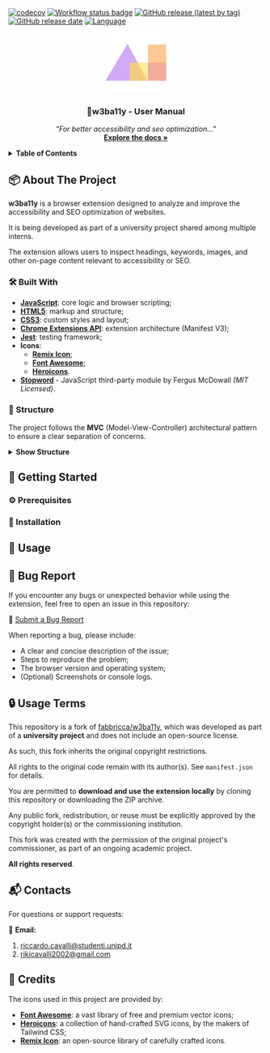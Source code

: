 [![codecov](https://codecov.io/gh/Rikicavaz77/w3ba11y/graph/badge.svg?token=1CR8AZRW61)](https://codecov.io/gh/Rikicavaz77/w3ba11y)
[![Workflow status badge](https://github.com/Rikicavaz77/w3ba11y/actions/workflows/test.yml/badge.svg)](https://github.com/Rikicavaz77/w3ba11y/actions/workflows/test.yml)
[![GitHub release (latest by tag)](https://img.shields.io/github/v/release/Rikicavaz77/w3ba11y)](https://github.com/Rikicavaz77/w3ba11y/releases)
[![GitHub release date](https://img.shields.io/github/release-date/Rikicavaz77/w3ba11y)](https://github.com/Rikicavaz77/w3ba11y/releases)
[![Language](https://img.shields.io/github/languages/top/Rikicavaz77/w3ba11y)](https://github.com/Rikicavaz77/w3ba11y)

<div align="center">
  <img src="static/img/icon.png" alt="w3ba11y logo" width="120" height="120">
  <h3 align="center">📘w3ba11y - User Manual</h3>
  <p align="center">
    <em>"For better accessibility and seo optimization..."</em>
    <br />
    <a href="https://github.com/Rikicavaz77/Stage-Docs"><strong>Explore the docs »</strong></a>
  </p>
</div>

<details>
  <summary><strong>Table of Contents</strong></summary>
  <ol>
    <li>
      <a href="#about-the-project">📦About The Project</a>
      <ul>
        <li><a href="#built-with">🛠️Built With</a></li>
        <li><a href="#structure">📁Structure</a></li>
      </ul>
    </li>
    <li>
      <a href="#getting-started">🔧Getting Started</a>
      <ul>
        <li><a href="#prerequisites">⚙️Prerequisites</a></li>
        <li><a href="#installation">💾Installation</a></li>
      </ul>
    </li>
    <li><a href="#usage">🚀Usage</a></li>
    <li><a href="#bug-report">🐞Bug Report</a></li>
    <li><a href="#usage-terms">🔒Usage Terms</a></li>
    <li><a href="#contacts">📬Contacts</a></li>
    <li><a href="#credits">📝Credits</a></li>
  </ol>
</details>

<!-- ABOUT THE PROJECT -->
## 📦 About The Project

**w3ba11y** is a browser extension designed to analyze and improve the accessibility and SEO optimization of websites.  

It is being developed as part of a university project shared among multiple interns.

The extension allows users to inspect headings, keywords, images, and other on-page content relevant to accessibility or SEO.

### 🛠️ Built With

- [**JavaScript**](https://developer.mozilla.org/en-US/docs/Web/JavaScript): core logic and browser scripting;
- [**HTML5**](https://developer.mozilla.org/en-US/docs/Web/Guide/HTML/HTML5): markup and structure;
- [**CSS3**](https://developer.mozilla.org/en-US/docs/Web/CSS): custom styles and layout;
- [**Chrome Extensions API**](https://developer.chrome.com/docs/extensions?hl=en): extension architecture (Manifest V3);
- [**Jest**](https://jestjs.io): testing framework; 
- **Icons**:
  - [**Remix Icon**](https://remixicon.com);
  - [**Font Awesome**](https://fontawesome.com);
  - [**Heroicons**](https://heroicons.com).
- [**Stopword**](https://github.com/fergiemcdowall/stopword) - JavaScript third-party module by Fergus McDowall *(MIT Licensed)*. 

### 📁 Structure

The project follows the **MVC** (Model-View-Controller) architectural pattern to ensure a clear separation of concerns.

<details>
  <summary><strong>Show Structure</strong></summary>
  <pre>
  .
  ├── main.js    
  ├── background.js      
  ├── interface.js       
  ├── manifest.json         
  ├── .github/
  │   └── workflows/                
  ├── heading/
  │   ├── main.js                   
  │   ├── controller/               
  │   ├── model/                    
  │   └── view/                     
  ├── img/
  │   ├── main.js                   
  │   ├── controller/               
  │   ├── model/                   
  │   └── view/                     
  ├── keyword/
  │   ├── main.js                   
  │   ├── controller/               
  │   ├── model/                    
  │   ├── services/
  │   │   └── strategy/             
  │   ├── utils/                    
  │   ├── view/                     
  │   └── tests/                    
  └── static/                      
      ├── fonts/                   
      ├── img/                     
      └── libs/    
  </pre>          
</details>   

<!-- GETTING STARTED -->
## 🔧 Getting Started

### ⚙️ Prerequisites

### 💾 Installation

<!-- USAGE -->
## 🚀 Usage

<!-- BUG REPORT -->
## 🐞 Bug Report

If you encounter any bugs or unexpected behavior while using the extension, feel free to open an issue in this repository:

🔗 [Submit a Bug Report](https://github.com/Rikicavaz77/w3ba11y/issues)

When reporting a bug, please include:
- A clear and concise description of the issue;
- Steps to reproduce the problem;
- The browser version and operating system;
- (Optional) Screenshots or console logs.

<!-- LICENSE -->
## 🔒 Usage Terms

This repository is a fork of [fabbricca/w3ba11y](https://github.com/fabbricca/w3ba11y), which was developed as part of a **university project** and does not include an open-source license.  

As such, this fork inherits the original copyright restrictions.

All rights to the original code remain with its author(s). See `manifest.json` for details. 

You are permitted to **download and use the extension locally** by cloning this repository or downloading the ZIP archive.

Any public fork, redistribution, or reuse must be explicitly approved by the copyright holder(s) or the commissioning institution.

This fork was created with the permission of the original project's commissioner, as part of an ongoing academic project.  

**All rights reserved**.

<!-- CONTACTS -->
## 📬 Contacts

For questions or support requests:

📧 **Email:**
1. [riccardo.cavalli@studenti.unipd.it](mailto:riccardo.cavalli@studenti.unipd.it)
2. [rikicavalli2002@gmail.com](mailto:rikicavalli2002@gmail.com)

<!-- CREDITS -->
## 📝 Credits

The icons used in this project are provided by:

- [**Font Awesome**](https://fontawesome.com): a vast library of free and premium vector icons;
- [**Heroicons**](https://heroicons.com): a collection of hand-crafted SVG icons, by the makers of Tailwind CSS;
- [**Remix Icon**](https://remixicon.com): an open-source library of carefully crafted icons.
